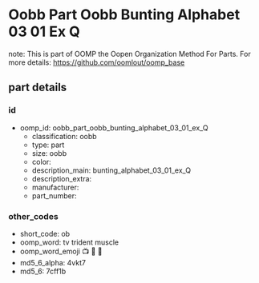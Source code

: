 # Oobb Part Oobb Bunting Alphabet 03 01 Ex Q  

note: This is part of OOMP the Oopen Organization Method For Parts. For more details: https://github.com/oomlout/oomp_base

##  part details





### id
* oomp_id: oobb_part_oobb_bunting_alphabet_03_01_ex_Q
  * classification: oobb
  * type: part
  * size: oobb
  * color: 
  * description_main: bunting_alphabet_03_01_ex_Q
  * description_extra: 
  * manufacturer: 
  * part_number: 

### other_codes
* short_code: ob
* oomp_word: tv trident muscle
* oomp_word_emoji :tv: :trident: :muscle:
* md5_6_alpha: 4vkt7
* md5_6: 7cff1b